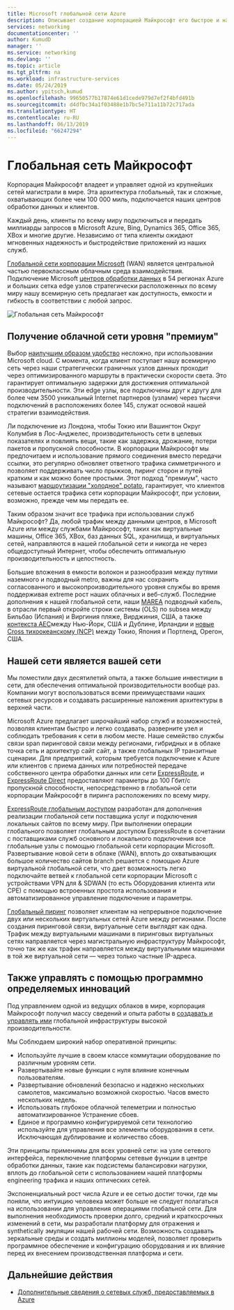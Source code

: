 ```yaml
---
title: Microsoft глобальной сети Azure
description: Описывает создание корпорацией Майкрософт его быстрое и надежное глобальной сети
services: networking
documentationcenter: ''
author: KumudD
manager: ''
ms.service: networking
ms.devlang: ''
ms.topic: article
ms.tgt_pltfrm: na
ms.workload: infrastructure-services
ms.date: 05/24/2019
ms.author: ypitsch,kumud
ms.openlocfilehash: 99650577b17874e61d1cede979d7ef2f4bfd491b
ms.sourcegitcommit: d4dfbc34a1f03488e1b7bc5e711a11b72c717ada
ms.translationtype: HT
ms.contentlocale: ru-RU
ms.lasthandoff: 06/13/2019
ms.locfileid: "66247294"
---
```

# <a name="microsoft-global-network"></a>Глобальная сеть Майкрософт

Корпорация Майкрософт владеет и управляет одной из крупнейших сетей магистрали в мире. Эта архитектура глобальный, так и сложные, охватывающих более чем 100 000 миль, подключается наших центров обработки данных и клиентов. 
 
Каждый день, клиенты по всему миру подключиться и передать миллиарды запросов в Microsoft Azure, Bing, Dynamics 365, Office 365, XBox и многие другие. Независимо от типа клиенты ожидают мгновенных надежность и быстродействие приложений из наших служб. 
 
[Глобальной сети корпорации Microsoft](https://azure.microsoft.com/global-infrastructure/global-network/) (WAN) является центральной частью первоклассным облачным среда взаимодействия. Подключение Microsoft [центров обработки данных](https://azure.microsoft.com/global-infrastructure/) в 54 регионах Azure и больших сетка edge узлов стратегически расположенных по всему миру нашу всемирную сеть предлагает как доступность, емкости и гибкость в соответствии с любой запрос.

![Глобальная сеть Майкрософт](./media/microsoft-global-network/microsoft-global-wan.png)
 
## <a name="get-the-premium-cloud-network"></a>Получение облачной сети уровня "премиум"
 
Выбор [наилучшим образом удобство](https://www.sdxcentral.com/articles/news/azure-tops-aws-gcp-in-cloud-performance-says-thousandeyes/2018/11/) несложно, при использовании Microsoft cloud. С момента, когда клиент поступает нашу всемирную сеть через наши стратегически граничных узлов данных проходит через оптимизированного маршруты в практически скорости света. Это гарантирует оптимальную задержки для достижения оптимальной производительности. Эти edge узлы, все подключены друг к другу для более чем 3500 уникальный Internet партнеров (узлами) через тысячи подключений в расположениях более 145, служат основой нашей стратегии взаимодействия. 
 
Ли подключение из Лондона, чтобы Токио или Вашингтон Округ Колумбия в Лос-Анджелес, производительность сети в целевых показателях и повлиять вещи, такие как задержка, дрожание, потери пакетов и пропускной способности.  В корпорации Майкрософт мы предпочитаем и использование прямого соединения вместо передачи ссылки, это регулярно обновляет ответного трафика симметричного и позволяет поддерживать число прыжков, пиринг сторон и путей кратким и как можно более простыми. Этот подход "премиум", часто называют [маршрутизации "холодное" potato](https://en.wikipedia.org/wiki/Hot-potato_and_cold-potato_routing), гарантирует, что клиентов сетевые остается трафика сети корпорации Майкрософт, при условии, возможно, прежде чем мы передать ее.  
 
Таким образом значит все трафика при использовании служб Майкрософт? Да, любой трафик между данными центров, в Microsoft Azure или между службами Майкрософт, таких как виртуальные машины, Office 365, XBox, баз данных SQL, хранилища, и виртуальных сетей, направляются в нашей глобальной сети и никогда не через общедоступный Интернет, чтобы обеспечить оптимальную производительность и целостность.  
 
Большие вложения в емкости волокон и разнообразия между путями наземного и подводный metro, важны для нас сохранить согласованного и высокопроизводительного уровня службы во время поддерживая extreme рост наших облачных и веб-служб. Последние дополнения к нашей глобальной сети, наши [MAREA](https://www.submarinecablemap.com/#/submarine-cable/marea) подводный кабель, в отрасли первый откройте строки системы (OLS) по subsea между Бильбао (Испания) и Виргиния пляже, Вирджиния, США, а также [контекста AEC](https://www.submarinecablemap.com/#/submarine-cable/aeconnect-1)между Нью-Йорк, США и Дублине, Ирландии и [новые Cross тихоокеанскому (NCP)](https://www.submarinecablemap.com/#/submarine-cable/new-cross-pacific-ncp-cable-system) между Токио, Япония и Портленд, Орегон, США. 
 

## <a name="our-network-is-your-network"></a>Нашей сети является вашей сети

Мы поместили двух десятилетий опыта, а также большие инвестиции в сети, для обеспечения оптимальной производительности вообще раз. Компании могут воспользоваться всеми преимуществами наших сетевых ресурсов и создавать расширенные наложения архитектуры в верхней части. 
 
Microsoft Azure предлагает широчайший набор служб и возможностей, позволяя клиентам быстро и легко создавать, разверните узел и соблюдать требования к сети в любом месте. Наше семейство службы связи span пиринговой связи между регионами, гибридных и в облаке точка сеть и архитектур сайт сайт, а также глобальных IP транзитные сценарии.  Для предприятий, которым требуется подключение к Azure или клиентов с приема данных или потребностей передаче собственного центра обработки данных или сети [ExpressRoute](../expressroute/expressroute-introduction.md), и [ExpressRoute Direct](../expressroute/expressroute-erdirect-about.md) предоставляют параметры до 100 Гбит/с пропускной способности, непосредственно в глобальной сети корпорации Майкрософт в пиринга расположениях по всему миру.  
 
[ExpressRoute глобальным доступом](../expressroute/expressroute-global-reach.md) разработан для дополнения реализации глобальной сети поставщика услуг и подключения локальных сайтов по всему миру. При выполнении операции глобального позволяет глобальным доступом ExpressRoute в сочетании с поставщиками служб основного и локального подключения все глобальные узлы с помощью глобальной сети корпорации Microsoft. Развертывание новой сети в облаке (WAN), вплоть до охватывающих большое количество сайтов branch решается с помощью Azure виртуальной глобальной сети, что дает возможность легко подключайте ветвей к глобальной сети корпорации Microsoft с устройствами VPN для & SDWAN (то есть Оборудования клиента или CPE) с помощью встроенных простота использования и автоматизированное управление подключение и параметры. 
 
[Глобальный пиринг](../virtual-network/virtual-network-peering-overview.md) позволяет клиентам на непрерывное подключение двух или нескольких виртуальных сетей Azure между регионами. После создания пиринговой связи, виртуальные сети выглядят как одна. Трафик между виртуальными машинами в пиринговых виртуальных сетях направляется через магистральную инфраструктуру Майкрософт, точно так же как трафик направляется между виртуальными машинами в той же виртуальной сети — через только частные IP-адреса. 
 

## <a name="well-managed-using-software-defined-innovation"></a>Также управлять с помощью программно определяемых инноваций

Под управлением одной из ведущих облаков в мире, корпорация Майкрософт получил массу сведений и опыта работы в [создавать и управлять ими](https://myignite.techcommunity.microsoft.com/sessions/66668) глобальной инфраструктуры высокой производительности.  
 
Мы Соблюдаем широкий набор оперативной принципы: 
 
- Используйте лучшие в своем классе коммутации оборудование по различным уровням сети.  
- Развертывайте новые функции с нуля влияние конечным пользователям.  
- Развертывание обновлений безопасно и надежно нескольких самолетов, максимально возможной скоростью. Часов вместо нескольких недель.  
- Использовать глубокое облачной телеметрии и полностью автоматизированное Устранение сбоев.  
- Единое и программно конфигурируемой сети технологию используйте для управления все элементы оборудования в сети.  Исключающая дублирование и количество сбоев. 
 
Эти принципы применимы для всех уровней сети: на узле сетевого интерфейса, переключение платформы сетевые функции в центре обработки данных, такие как подсистемы балансировки нагрузки, вплоть до глобальной сети с использованием нашей платформы engineering трафика и наших оптических сетей.  
 
Экспоненциальный рост числа Azure и ее сетью достиг точки, где мы поняли, что интуицию человека может больше не следует полагаться на использовании для управления операциями глобальной сети. Для выполнения необходимость проверки долго, средний и краткосрочных изменений в сети, мы разработали платформу для отражения и synthetically эмуляции нашей рабочей сети. Возможность создавать зеркальные среды и создать миллионы моделей, позволяет проверить программное обеспечение и конфигурацию оборудования и их влияние перед их внесением производственная платформа и сети. 

## <a name="next-steps"></a>Дальнейшие действия
- [Дополнительные сведения о сетевых служб, предоставляемых в Azure](https://azure.microsoft.com/product-categories/networking/)
